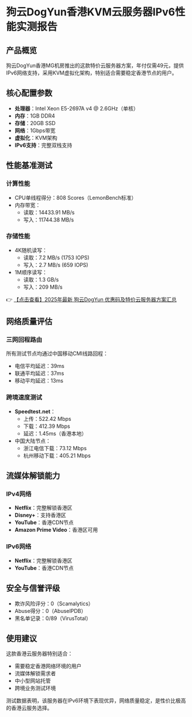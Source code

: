 # 狗云DogYun香港KVM云服务器IPv6性能实测报告

## 产品概览
狗云DogYun香港MG机房推出的这款特价云服务器方案，年付仅需49元，提供IPv6网络支持，采用KVM虚拟化架构，特别适合需要稳定香港节点的用户。

## 核心配置参数
- **处理器**：Intel Xeon E5-2697A v4 @ 2.6GHz（单核）
- **内存**：1GB DDR4
- **存储**：20GB SSD
- **网络**：1Gbps带宽
- **虚拟化**：KVM架构
- **IPv6支持**：完整双栈支持

## 性能基准测试
### 计算性能
- CPU单线程得分：808 Scores（LemonBench标准）
- 内存带宽：
  - 读取：14433.91 MB/s
  - 写入：11744.38 MB/s

### 存储性能
- 4K随机读写：
  - 读取：7.2 MB/s (1753 IOPS)
  - 写入：2.7 MB/s (659 IOPS)
- 1M顺序读写：
  - 读取：1.3 GB/s
  - 写入：209 MB/s

👉 [【点击查看】2025年最新 狗云DogYun 优惠码及特价云服务器方案汇总](https://bit.ly/DogYun)

## 网络质量评估
### 三网回程路由
所有测试节点均通过中国移动CMI线路回程：
- 电信平均延迟：39ms
- 联通平均延迟：37ms
- 移动平均延迟：13ms

### 跨境速度测试
- **Speedtest.net**：
  - 上传：522.42 Mbps
  - 下载：412.39 Mbps
  - 延迟：1.45ms（香港本地）
- 中国大陆节点：
  - 浙江电信下载：73.12 Mbps
  - 杭州移动下载：405.21 Mbps

## 流媒体解锁能力
### IPv4网络
- **Netflix**：完整解锁香港区
- **Disney+**：支持香港区
- **YouTube**：香港CDN节点
- **Amazon Prime Video**：香港区可用

### IPv6网络
- **Netflix**：完整解锁香港区
- **YouTube**：香港CDN节点

## 安全与信誉评级
- 欺诈风险评分：0（Scamalytics）
- Abuse得分：0（AbuseIPDB）
- 黑名单记录：0/89（VirusTotal）

## 使用建议
这款香港云服务器特别适合：
- 需要稳定香港网络环境的用户
- 流媒体解锁需求者
- 中小型网站托管
- 跨境业务测试环境

测试数据表明，该服务器在IPv6环境下表现优异，网络质量稳定，是性价比极高的香港云服务选择。